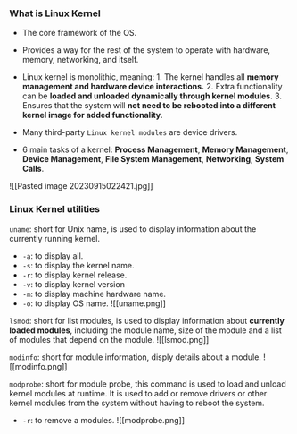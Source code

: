 ### What is Linux Kernel
+ The core framework of the OS.
+ Provides a way for the rest of the system to operate with hardware, memory, networking, and itself.
+ Linux kernel is monolithic, meaning:
		1. The kernel handles all **memory management and hardware device interactions.**
		2. Extra functionality can be **loaded and unloaded dynamically through kernel modules**.
		3. Ensures that the system will **not need to be rebooted into a different kernel image for added functionality**.
+ Many third-party `Linux kernel modules` are device drivers.

+ 6 main tasks of a kernel: **Process Management**, **Memory Management**, **Device Management**, **File System Management**, **Networking**, **System Calls**.

![[Pasted image 20230915022421.jpg]]


### Linux Kernel utilities

`uname`: short for Unix name, is used to display information about the currently running kernel.
+ `-a`: to display all.
+ `-s`: to display the kernel name.
+ `-r`: to display kernel release.
+ `-v`: to display kernel version
+ `-m`: to display machine hardware name.
+ `-o`: to display OS name.
![[uname.png]]


`lsmod`: short for list modules, is used to display information about **currently loaded modules**, including the module name, size of the module and a list of modules that depend on the module.
![[lsmod.png]]

`modinfo`: short for module information, disply details about a module.
![[modinfo.png]]

`modprobe`: short for module probe, this command is used to load and unload kernel modules at runtime. It is used to add or remove drivers or other kernel modules from the system without having to reboot the system.
+ `-r`: to remove a modules.
![[modprobe.png]]


